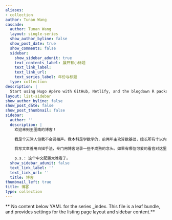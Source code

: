 ```yaml
---
aliases:
- collection
author: Tunan Wang
cascade:
  author: Tunan Wang
  layout: single-series
  show_author_byline: false
  show_post_date: true
  show_comments: false
  sidebar:
    show_sidebar_adunit: true
    text_contents_label: 展开有小标题
    text_link_label: 
    text_link_url:
    text_series_label: 年份与标题
  type: collection
description: |
  Start using Hugo Apéro with GitHub, Netlify, and the blogdown R package with RStudio.
layout: list-sidebar
show_author_byline: false
show_post_date: false
show_post_thumbnail: false
sidebar:
  author: ''
  description: |
    欢迎来到王图南的博客！
  
    我是个天津人但我不会说相声。我本科是学数学的，前两年主攻算数基础，擅长所有十以内的加减乘除；后两年主攻统计，擅长编纂数据。到了研究生，我忽然发现自己五行缺统计，所以就先跟着[Albert](https://ioe.engin.umich.edu/people/berahas-albert-s/) 老师做一些优化的东西。
  
    我写文章善用白描手法，专门用博客记录一些不成熟的念头。如果有哪位可爱的看官对这里涉及的内容恰好有了解，又并不觉得我朽木难雕的话，希望不吝赐教。感谢！
  
    p.s.: 这个中文配置太难看了。
  show_sidebar_adunit: false
  text_link_label: ''
  text_link_url: ''
  title: 博客
thumbnail_left: true
title: 博客
type: collection
---
```


** No content below YAML for the series _index. This file is a leaf bundle, and provides settings for the listing page layout and sidebar content.**
